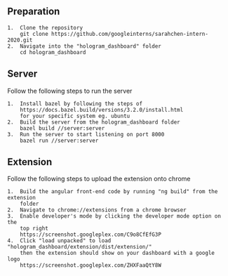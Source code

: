 ## Preparation
    1.  Clone the repository 
        git clone https://github.com/googleinterns/sarahchen-intern-2020.git
    2.  Navigate into the "hologram_dashboard" folder
        cd hologram_dashboard

## Server 
Follow the following steps to run the server 

    1.  Install bazel by following the steps of 
        https://docs.bazel.build/versions/3.2.0/install.html
        for your specific system eg. ubuntu
    2.  Build the server from the hologram_dashboard folder
        bazel build //server:server
    3.  Run the server to start listening on port 8000
        bazel run //server:server

## Extension
Follow the following steps to upload the extension onto chrome

    1.  Build the angular front-end code by running "ng build" from the extension 
        folder
    2.  Navigate to chrome://extensions from a chrome browser
    3.  Enable developer's mode by clicking the developer mode option on the
        top right
        https://screenshot.googleplex.com/C9o8CfEfG3P
    4.  Click "load unpacked" to load "hologram_dashboard/extension/dist/extension/" 
        then the extension should show on your dashboard with a google logo
        https://screenshot.googleplex.com/ZHXFaaQtY8W
